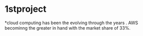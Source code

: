 # 1stproject
*cloud computing has been the evolving through the years . AWS becominng the greater in hand with the market share of 33%.
